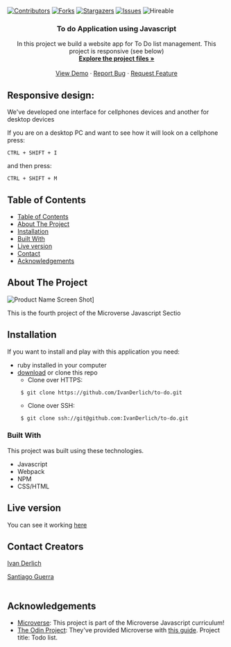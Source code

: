 <!--
*** Thanks for checking out this README Template. If you have a suggestion that would
*** make this better, please fork the repo and create a pull request or simply open
*** an issue with the tag "enhancement".
*** Thanks again! Now go create something AMAZING! :D
-->

<!-- PROJECT SHIELDS -->
<!--
*** I'm using markdown "reference style" links for readability.
*** Reference links are enclosed in brackets [ ] instead of parentheses ( ).
*** See the bottom of this document for the declaration of the reference variables
*** for contributors-url, forks-url, etc. This is an optional, concise syntax you may use.
*** https://www.markdownguide.org/basic-syntax/#reference-style-links
-->
[![Contributors][contributors-shield]][contributors-url]
[![Forks][forks-shield]][forks-url]
[![Stargazers][stars-shield]][stars-url]
[![Issues][issues-shield]][issues-url]
![Hireable](https://cdn.rawgit.com/hiendv/hireable/master/styles/default/yes.svg)

<!-- PROJECT LOGO -->
<!-- <br />
<p align="center">
  <a href="#">
    <img src="img/mLogo.png" alt="Logo" width="80" height="80">
  </a> -->
<!-- PROJECT LOGO-->

  <h3 align="center">To do Application using Javascript</h3>

  <p align="center">
  In this project we build a website app for To Do list management. This project is responsive (see below)  
    
  <br />
  <a href="https://github.com/IvanDerlich/to-do"><strong>Explore the project files »</strong></a>
  <br />
  <br />
  <a href="https://ivanderlich.github.io/to-do">View Demo</a>
  ·
  <a href="https://github.com/IvanDerlich/to-do/issues">Report Bug</a>
  ·
  <a href="https://github.com/IvanDerlich/to-do/issues">Request Feature</a>
  </p>
</p>

## Responsive design:

We've developed one interface for cellphones devices and another for desktop devices

If you are on a desktop PC and want to see how it will look on a cellphone press:

    CTRL + SHIFT + I

and then press:

    CTRL + SHIFT + M

<!-- TABLE OF CONTENTS -->
## Table of Contents

  - [Table of Contents](#table-of-contents)
  - [About The Project](#about-the-project)
  - [Installation](#installation)
  - [Built With](#built-with)
  - [Live version](#live-version)
  - [Contact](#contact)
  - [Acknowledgements](#acknowledgements)

<!-- ABOUT THE PROJECT -->
## About The Project

![Product Name Screen Shot][product-screenshot]]

This is the fourth project of the Microverse Javascript Sectio

<!-- ABOUT THE PROJECT -->
## Installation

If you want to install and play with this application you need: 
* ruby installed in your computer
* [download](https://github.com/IvanDerlich/to-do/archive/master.zip) or clone this repo
  - Clone over HTTPS:
  ```
   $ git clone https://github.com/IvanDerlich/to-do.git
  ```
  - Clone over SSH:
  ```
   $ git clone ssh://git@github.com:IvanDerlich/to-do.git
  ```

### Built With
This project was built using these technologies.
* Javascript
* Webpack
* NPM
* CSS/HTML

<!-- LIVE VERSION -->
## Live version

You can see it working [here](https://ivanderlich.github.io/to-do)

<!-- CONTACT -->
## Contact Creators

[Ivan Derlich](https://www.ivanderlich.com)

[Santiago Guerra](https://github.com/SantiagoGuerra)
<br />
<br />

<!-- ACKNOWLEDGEMENTS -->
## Acknowledgements
* [Microverse](https://www.microverse.org/):   This project is part of the Microverse Javascript curriculum!
* [The Odin Project](https://www.theodinproject.com/): They've provided Microverse with [this guide](https://www.theodinproject.com/courses/javascript/lessons/todo-list). Project title: Todo list.

<!-- MARKDOWN LINKS & IMAGES -->
<!-- https://www.markdownguide.org/basic-syntax/#reference-style-links -->
[contributors-shield]: https://img.shields.io/github/contributors/SantiagoGuerra/to-do.svg?style=flat-square
[contributors-url]: https://github.com/SantiagoGuerra/to-do/graphs/contributors
[forks-shield]: https://img.shields.io/github/forks/SantiagoGuerra/to-do.svg?style=flat-square
[forks-url]: https://github.com/SantiagoGuerra/to-do/network/members
[stars-shield]: https://img.shields.io/github/stars/SantiagoGuerra/to-do.svg?style=flat-square
[stars-url]: https://github.com/SantiagoGuerra/to-do/stargazers
[issues-shield]: https://img.shields.io/github/issues/SantiagoGuerra/to-do.svg?style=flat-square
[issues-url]: https://github.com/SantiagoGuerra/to-do/issues
[product-screenshot]: img/screenshot.PNG
